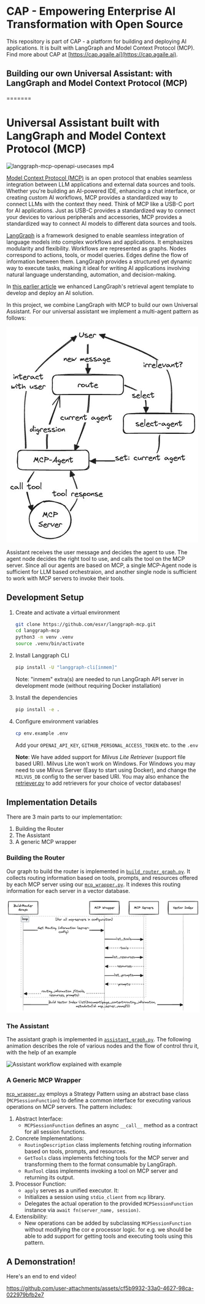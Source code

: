 
# CAP - Empowering Enterprise AI Transformation with Open Source
This repository is part of CAP - a platform for building and deploying AI applications. It is built with LangGraph and Model Context Protocol (MCP).
Find more about CAP at [https://cap.agaile.ai](https://cap.agaile.ai).

## Building our own Universal Assistant: with LangGraph and Model Context Protocol (MCP)
=======
# Universal Assistant built with LangGraph and Model Context Protocol (MCP)

![langgraph-mcp-openapi-usecases mp4](https://github.com/user-attachments/assets/73d44e87-e77c-4dae-a602-72261b2f6a47)

[Model Context Protocol (MCP)](https://modelcontextprotocol.io/introduction) is an open protocol that enables seamless integration between LLM applications and external data sources and tools. Whether you're building an AI-powered IDE, enhancing a chat interface, or creating custom AI workflows, MCP provides a standardized way to connect LLMs with the context they need. Think of MCP like a USB-C port for AI applications. Just as USB-C provides a standardized way to connect your devices to various peripherals and accessories, MCP provides a standardized way to connect AI models to different data sources and tools.

[LangGraph](https://langchain-ai.github.io/langgraph/) is a framework designed to enable seamless integration of language models into complex workflows and applications. It emphasizes modularity and flexibility. Workflows are represented as graphs. Nodes correspond to actions, tools, or model queries. Edges define the flow of information between them. LangGraph provides a structured yet dynamic way to execute tasks, making it ideal for writing AI applications involving natural language understanding, automation, and decision-making.

In [this earlier article](https://medium.com/@pranavdhoolia/building-and-deploying-a-virtual-assistant-with-langgraph-5c68dabd82db) we enhanced LangGraph's retrieval agent template to develop and deploy an AI solution.

In this project, we combine LangGraph with MCP to build our own Universal Assistant. For our universal assistant we implement a multi-agent pattern as follows:

![Basic assistant flow](media/assistant-flow.excalidraw.png)

Assistant receives the user message and decides the agent to use. The agent node decides the right tool to use, and calls the tool on the MCP server. Since all our agents are based on MCP, a single MCP-Agent node is sufficient for LLM based orchestraion, and another single node is sufficient to work with MCP servers to invoke their tools.


## Development Setup

1.  Create and activate a virtual environment
    ```bash
    git clone https://github.com/esxr/langgraph-mcp.git
    cd langgraph-mcp
    python3 -m venv .venv
    source .venv/bin/activate
    ```

2.  Install Langgraph CLI
    ```bash
    pip install -U "langgraph-cli[inmem]"
    ```
    Note: "inmem" extra(s) are needed to run LangGraph API server in development mode (without requiring Docker installation)

3.  Install the dependencies
    ```bash
    pip install -e .
    ```

4.  Configure environment variables
    ```bash
    cp env.example .env
    ```

    Add your `OPENAI_API_KEY`, `GITHUB_PERSONAL_ACCESS_TOKEN` etc. to the `.env`

    **Note**: We have added support for *Milvus Lite Retriever* (support file based URI). Milvus Lite won't work on Windows. For Windows you may need to use Milvus Server (Easy to start using Docker), and change the `MILVUS_DB` config to the server based URI. You may also enhance the [retriever.py](src/langgraph_mcp/retriever.py) to add retrievers for your choice of vector databases!


## Implementation Details

There are 3 main parts to our implementation:
1. Building the Router
2. The Assistant
3. A generic MCP wrapper

### Building the Router

Our graph to build the router is implemented in [`build_router_graph.py`](src/langgraph_mcp/build_router_graph.py). It collects routing information based on tools, prompts, and resources offered by each MCP server using our [`mcp_wrapper.py`](src/langgraph_mcp/mcp_wrapper.py). It indexes this routing information for each server in a vector database.

<!--
```mermaid
sequenceDiagram
  participant G as Build-Router<br/>Graph
  participant MW as MCP Wrapper
  participant MS as MCP Servers
  participant V as Vector Index

  loop for all mcp-servers in config
  G ->> MW: Get Routing Information (server-config)
  MW ->> MS: list_tools
  MS --) MW: tools
  MW ->> MS: list_resources
  MS --) MW: resources
  MW ->> MS: list_prompts
  MS --) MW: prompts
  MW --) G: routing_information 𝒇(tools, resources, prompts)
  end
  G ->> V: Build Vector Index (list(Document(page_content=routing_information, metadata{id: mcp_server_name})))
```
-->

![Build Router Sequence Diagram](media/build-router-sequence.excalidraw.png)


### The Assistant

The assistant graph is implemented in [`assistant_graph.py`](src/langgraph_mcp/assistant_graph.py). The following animation describes the role of various nodes and the flow of control thru it, with the help of an example

![Assistant workflow explained with example](media/langgraph-assistant-mcp.gif)

### A Generic MCP Wrapper

[`mcp_wrapper.py`](src/langgraph_mcp/mcp_wrapper.py) employs a Strategy Pattern using an abstract base class (`MCPSessionFunction`) to define a common interface for executing various operations on MCP servers. The pattern includes:
1.  Abstract Interface:
    - `MCPSessionFunction` defines an async `__call__` method as a contract for all session functions.
2.  Concrete Implementations:
    - `RoutingDescription` class implements fetching routing information based on tools, prompts, and resources.
    - `GetTools` class implements fetching tools for the MCP server and transforming them to the format consumable by LangGraph.
    - `RunTool` class implements invoking a tool on MCP server and returning its output.
3.  Processor Function:
    - `apply` serves as a unified executor. It:
    - Initializes a session using `stdio_client` from `mcp` library.
    - Delegates the actual operation to the provided `MCPSessionFunction` instance via `await fn(server_name, session)`.
4.  Extensibility:
    - New operations can be added by subclassing `MCPSessionFunction` without modifying the cor    e processor logic. for e.g. we should be able to add support for getting tools and executing tools using this pattern.

## A Demonstration!

Here's an end to end video!

https://github.com/user-attachments/assets/cf5b9932-33a0-4627-98ca-022979bfb2e7
